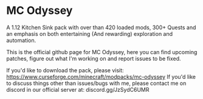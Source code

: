 # MC Odyssey

A 1.12 Kitchen Sink pack with over than 420 loaded mods, 300+ Quests and an emphasis on both entertaining (And rewarding) exploration and automation.


This is the official github page for MC Odyssey, here you can find upcoming patches, figure out what I'm working on and report issues to be fixed. 

If you'd like to download the pack, please visit: https://www.curseforge.com/minecraft/modpacks/mc-odyssey
If you'd like to discuss things other than issues/bugs with me, please contact me on discord in our official server at: discord.gg/JzSydC6UMR
